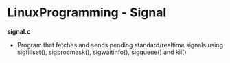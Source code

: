 # LinuxProgramming - Signal

**signal.c**
- Program that fetches and sends pending standard/realtime signals using sigfillset(), sigprocmask(), sigwaitinfo(), sigqueue() and kil()

